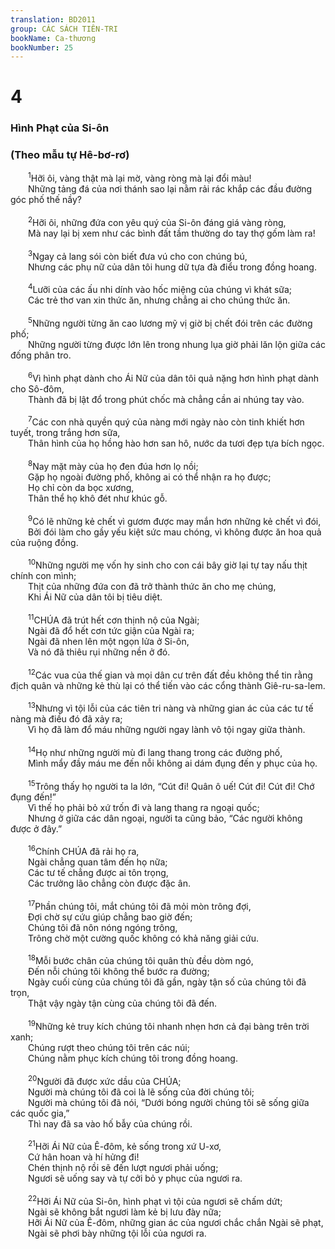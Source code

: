 ```yaml
---
translation: BD2011
group: CÁC SÁCH TIÊN-TRI
bookName: Ca-thương 
bookNumber: 25
---
```


<div class="title"><h1>4</h1><h3>Hình Phạt của Si-ôn</h3><h3>(Theo mẫu tự Hê-bơ-rơ)</h3></div>
<span class="verse ca_4_1">  <sup>1</sup>Hỡi ôi, vàng thật mà lại mờ, vàng ròng mà lại đổi màu!<br/>  Những tảng đá của nơi thánh sao lại nằm rải rác khắp các đầu đường góc phố thế nầy?<br/><br/></span>
<span class="verse ca_4_2">  <sup>2</sup>Hỡi ôi, những đứa con yêu quý của Si-ôn đáng giá vàng ròng, <br/>  Mà nay lại bị xem như các bình đất tầm thường do tay thợ gốm làm ra!<br/><br/></span>
<span class="verse ca_4_3">  <sup>3</sup>Ngay cả lang sói còn biết đưa vú cho con chúng bú,<br/>  Nhưng các phụ nữ của dân tôi hung dữ tựa đà điểu trong đồng hoang.<br/><br/></span>
<span class="verse ca_4_4">  <sup>4</sup>Lưỡi của các ấu nhi dính vào hốc miệng của chúng vì khát sữa;<br/>  Các trẻ thơ van xin thức ăn, nhưng chẳng ai cho chúng thức ăn.<br/><br/></span>
<span class="verse ca_4_5">  <sup>5</sup>Những người từng ăn cao lương mỹ vị giờ bị chết đói trên các đường phố;<br/>  Những người từng được lớn lên trong nhung lụa giờ phải lăn lộn giữa các đống phân tro.<br/><br/></span>
<span class="verse ca_4_6">  <sup>6</sup>Vì hình phạt dành cho Ái Nữ của dân tôi quả nặng hơn hình phạt dành cho Sô-đôm, <br/>  Thành đã bị lật đổ trong phút chốc mà chẳng cần ai nhúng tay vào.<br/><br/></span>
<span class="verse ca_4_7">  <sup>7</sup>Các con nhà quyền quý của nàng mới ngày nào còn tinh khiết hơn tuyết, trong trắng hơn sữa, <br/>  Thân hình của họ hồng hào hơn san hô, nước da tươi đẹp tựa bích ngọc. <br/><br/></span>
<span class="verse ca_4_8">  <sup>8</sup>Nay mặt mày của họ đen đúa hơn lọ nồi;<br/>  Gặp họ ngoài đường phố, không ai có thể nhận ra họ được;<br/>  Họ chỉ còn da bọc xương,<br/>  Thân thể họ khô đét như khúc gỗ.<br/><br/></span>
<span class="verse ca_4_9">  <sup>9</sup>Có lẽ những kẻ chết vì gươm được may mắn hơn những kẻ chết vì đói,<br/>  Bởi đói làm cho gầy yếu kiệt sức mau chóng, vì không được ăn hoa quả của ruộng đồng.<br/><br/></span>
<span class="verse ca_4_10">  <sup>10</sup>Những người mẹ vốn hy sinh cho con cái bây giờ lại tự tay nấu thịt chính con mình;<br/>  Thịt của những đứa con đã trở thành thức ăn cho mẹ chúng,<br/>  Khi Ái Nữ của dân tôi bị tiêu diệt.<br/><br/></span>
<span class="verse ca_4_11">  <sup>11</sup>CHÚA đã trút hết cơn thịnh nộ của Ngài; <br/>  Ngài đã đổ hết cơn tức giận của Ngài ra;<br/>  Ngài đã nhen lên một ngọn lửa ở Si-ôn, <br/>  Và nó đã thiêu rụi những nền ở đó.<br/><br/></span>
<span class="verse ca_4_12">  <sup>12</sup>Các vua của thế gian và mọi dân cư trên đất đều không thể tin rằng địch quân và những kẻ thù lại có thể tiến vào các cổng thành Giê-ru-sa-lem.<br/><br/></span>
<span class="verse ca_4_13">  <sup>13</sup>Nhưng vì tội lỗi của các tiên tri nàng và những gian ác của các tư tế nàng mà điều đó đã xảy ra;<br/>  Vì họ đã làm đổ máu những người ngay lành vô tội ngay giữa thành. <br/><br/></span>
<span class="verse ca_4_14">  <sup>14</sup>Họ như những người mù đi lang thang trong các đường phố,<br/>  Mình mẩy đầy máu me đến nỗi không ai dám đụng đến y phục của họ.<br/><br/></span>
<span class="verse ca_4_15">  <sup>15</sup>Trông thấy họ người ta la lớn, “Cút đi! Quân ô uế! Cút đi! Cút đi! Chớ đụng đến!” <br/>  Vì thế họ phải bỏ xứ trốn đi và lang thang ra ngoại quốc;<br/>  Nhưng ở giữa các dân ngoại, người ta cũng bảo, “Các người không được ở đây.” <br/><br/></span>
<span class="verse ca_4_16">  <sup>16</sup>Chính CHÚA đã rải họ ra, <br/>  Ngài chẳng quan tâm đến họ nữa;<br/>  Các tư tế chẳng được ai tôn trọng, <br/>  Các trưởng lão chẳng còn được đặc ân.<br/><br/></span>
<span class="verse ca_4_17">  <sup>17</sup>Phần chúng tôi, mắt chúng tôi đã mỏi mòn trông đợi,<br/>  Ðợi chờ sự cứu giúp chẳng bao giờ đến;<br/>  Chúng tôi đã nôn nóng ngóng trông,<br/>  Trông chờ một cường quốc không có khả năng giải cứu.<br/><br/></span>
<span class="verse ca_4_18">  <sup>18</sup>Mỗi bước chân của chúng tôi quân thù đều dòm ngó, <br/>  Ðến nỗi chúng tôi không thể bước ra đường;<br/>  Ngày cuối cùng của chúng tôi đã gần, ngày tận số của chúng tôi đã trọn, <br/>  Thật vậy ngày tận cùng của chúng tôi đã đến.<br/><br/></span>
<span class="verse ca_4_19">  <sup>19</sup>Những kẻ truy kích chúng tôi nhanh nhẹn hơn cả đại bàng trên trời xanh;<br/>  Chúng rượt theo chúng tôi trên các núi; <br/>  Chúng nằm phục kích chúng tôi trong đồng hoang.<br/><br/></span>
<span class="verse ca_4_20">  <sup>20</sup>Người đã được xức dầu của CHÚA;<br/>  Người mà chúng tôi đã coi là lẽ sống của đời chúng tôi;<br/>  Người mà chúng tôi đã nói, “Dưới bóng người chúng tôi sẽ sống giữa các quốc gia,” <br/>  Thì nay đã sa vào hố bẫy của chúng rồi.<br/><br/></span>
<span class="verse ca_4_21">  <sup>21</sup>Hỡi Ái Nữ của Ê-đôm, kẻ sống trong xứ U-xơ, <br/>  Cứ hân hoan và hí hửng đi!<br/>  Chén thịnh nộ rồi sẽ đến lượt ngươi phải uống;<br/>  Ngươi sẽ uống say và tự cởi bỏ y phục của ngươi ra.<br/><br/></span>
<span class="verse ca_4_22">  <sup>22</sup>Hỡi Ái Nữ của Si-ôn, hình phạt vì tội của ngươi sẽ chấm dứt; <br/>  Ngài sẽ không bắt ngươi làm kẻ bị lưu đày nữa;<br/>  Hỡi Ái Nữ của Ê-đôm, những gian ác của ngươi chắc chắn Ngài sẽ phạt, <br/>  Ngài sẽ phơi bày những tội lỗi của ngươi ra. <br/></span>
